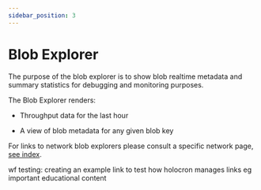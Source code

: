 ```yaml
---
sidebar_position: 3
---
```


# Blob Explorer

The purpose of the blob explorer is to show blob realtime metadata and summary
statistics for debugging and monitoring purposes.

The Blob Explorer renders:

- Throughput data for the last hour


- A view of blob metadata for any given blob key

For links to network blob explorers please consult a specific network page, [see index](./networks/README.md).

wf testing: creating an example link to test how holocron manages links eg important educational content
